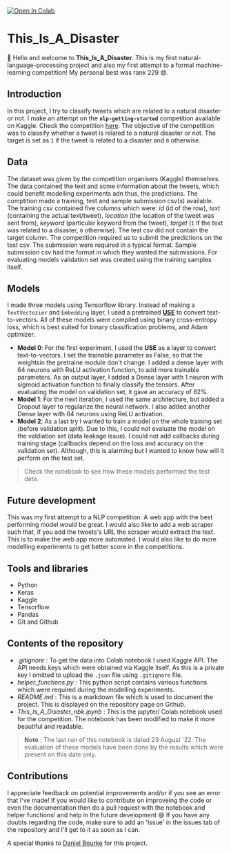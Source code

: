 [![Open In Colab](https://colab.research.google.com/assets/colab-badge.svg)](https://colab.research.google.com/github/ishandandekar/This_Is_A_Disaster/blob/main/This_Is_A_Disaster_nbk.ipynb)

# This_Is_A_Disaster

:wave: Hello and welcome to **This_Is_A_Disaster**. This is my first natural-language-processing project and also my first attempt to a formal machine-learning competition! My personal best was rank 229 :smile:.

## Introduction

In this project, I try to classify tweets which are related to a natural disaster or not. I make an attempt on the **`nlp-getting-started`** competition available on Kaggle. Check the competition [here](https://www.kaggle.com/competitions/nlp-getting-started/overview). The objective of the competition was to classify whether a tweet is related to a natural disaster or not. The target is set as `1` if the tweet is related to a disaster and `0` otherwise.

## Data

The dataset was given by the competition organisers (Kaggle) themselves. The data contained the text and some information about the tweets, which could benefit modelling experiments adn thus, the predictions. The comptition made a training, test and sample submission csv(s) available. The training csv contained five columns which were: _id_ (id of the row), _text_ (containing the actual text/tweet), _location_ (the location of the tweet was sent from), _keyword_ (particular keyword from the tweet), _target_ (`1` if the text was related to a disaster, `0` otherwise). The test csv did not contain the target column. The competition required us to submit the predictions on the test csv. The submission were required in a typical format. Sample submission csv had the format in which they wanted the submissions. For evaluating models validation set was created using the training samples itself.

## Models

I made three models using Tensorflow library. Instead of making a `TextVectozier` and `Embedding` layer, I used a pretrained **[USE](https://tfhub.dev/google/universal-sentence-encoder/4)** to convert text-to-vectors. All of these models were compiled using binary cross-entropy loss, which is best suited for binary classification problems, and Adam optimizer.

- **Model 0**: For the first experiment, I used the **USE** as a layer to convert text-to-vectors. I set the trainable parameter as False, so that the weightsin the pretraine module don't change. I added a dense layer with 64 neurons with ReLU activation function, to add more trainable parameters. As an output layer, I added a Dense layer with 1 neuron with sigmoid activation function to finally classify the tensors. After evaluating the model on validation set, it gave an accuracy of 82%.
- **Model 1**: For the next iteration, I used the same architecture, but added a Dropout layer to regularize the neural network. I also added another Dense layer with 64 neurons using ReLU activation.
- **Model 2**: As a last try I wanted to train a model on the whole training set (before validation split). Due to this, I could not evaluate the model on the valdiation set (data leakage issue). I could not add callbacks during training stage (callbacks depend on the loss and accuracy on the validation set). Although, this is alarming but I wanted to know how will it perform on the test set.

> Check the notebook to see how these models performed the test data.

## Future development

This was my first attempt to a NLP competition. A web app with the best performing model would be great. I would also like to add a web scraper such that, if you add the tweets's URL the scraper would extract the text. This is to make the web app more automated. I would also like to do more modelling experiments to get better score in the competitions.

## Tools and libraries

- Python
- Keras
- Kaggle
- Tensorflow
- Pandas
- Git and Github

## Contents of the repository

- _.gitignore_ : To get the data into Colab notebook I used Kaggle API. The API needs keys which were obtained via Kaggle itself. As this is a private key I omitted to upload the `.json` file using `.gitignore` file.
- _helper_functions.py_ : This python script contains various functions which were required during the modelling experiments.
- _README.md_ : This is a markdown file which is used to document the project. This is displayed on the repository page on Github.
- _This_Is_A_Disaster_nbk.ipynb_ : This is the jupyter/ Colab notebook used for the competition. The notebook has been modified to make it more beautiful and readable.

> **Note** : The last run of this notebook is dated 23 August '22. The evaluation of these models have been done by the results which were present on this date only.

## Contributions

I appreciate feedback on potential improvements and/or if you see an error that I've made! If you would like to contribute on improveing the code or even the documentation then do a pull request with the notebook and helper functions! and help in the future development :smile: If you have any doubts regarding the code, make sure to add an 'Issue' in the issues tab of the repository and I'll get to it as soon as I can.

A special thanks to [Daniel Bourke](https://www.mrdbourke.com/) for this project.
